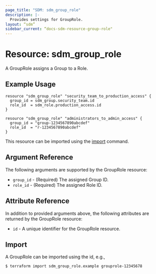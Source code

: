```yaml
---
page_title: "SDM: sdm_group_role"
description: |-
  Provides settings for GroupRole.
layout: “sdm”
sidebar_current: “docs-sdm-resource-group-role"
---
```

# Resource: sdm_group_role

A GroupRole assigns a Group to a Role.
## Example Usage

```hcl
resource "sdm_group_role" "security_team_to_production_access" {
  group_id = sdm_group.security_team.id
  role_id  = sdm_role.production_access.id
}

resource "sdm_group_role" "administrators_to_admin_access" {
  group_id = "group-1234567890abcdef"
  role_id  = "r-1234567890abcdef"
}
```
This resource can be imported using the [import](https://www.terraform.io/docs/cli/commands/import.html) command.
## Argument Reference
The following arguments are supported by the GroupRole resource:
* `group_id` - (Required) The assigned Group ID.
* `role_id` - (Required) The assigned Role ID.
## Attribute Reference
In addition to provided arguments above, the following attributes are returned by the GroupRole resource:
* `id` - A unique identifier for the GroupRole resource.
## Import
A GroupRole can be imported using the id, e.g.,

```
$ terraform import sdm_group_role.example grouprole-12345678
```

